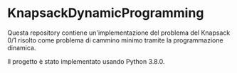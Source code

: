 # KnapsackDynamicProgramming
Questa repository contiene un'implementazione del problema del Knapsack 0/1 risolto come problema di cammino minimo tramite la programmazione dinamica.

Il progetto è stato implementato usando Python 3.8.0.

